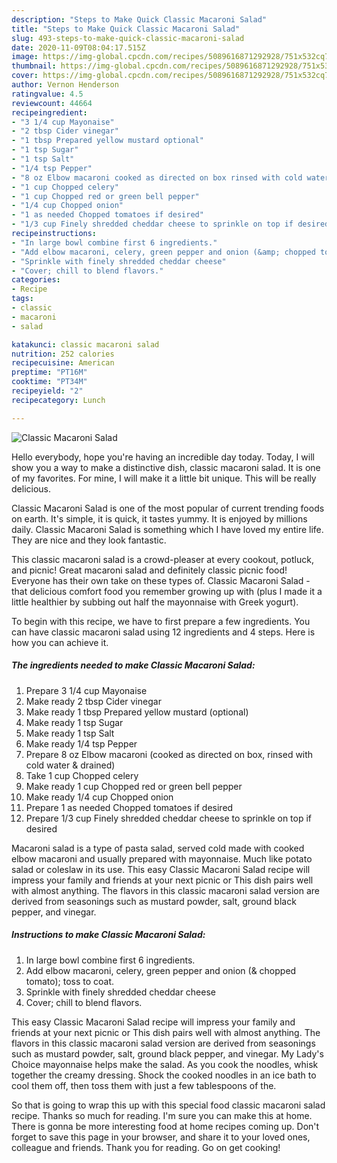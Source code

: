 ```yaml
---
description: "Steps to Make Quick Classic Macaroni Salad"
title: "Steps to Make Quick Classic Macaroni Salad"
slug: 493-steps-to-make-quick-classic-macaroni-salad
date: 2020-11-09T08:04:17.515Z
image: https://img-global.cpcdn.com/recipes/5089616871292928/751x532cq70/classic-macaroni-salad-recipe-main-photo.jpg
thumbnail: https://img-global.cpcdn.com/recipes/5089616871292928/751x532cq70/classic-macaroni-salad-recipe-main-photo.jpg
cover: https://img-global.cpcdn.com/recipes/5089616871292928/751x532cq70/classic-macaroni-salad-recipe-main-photo.jpg
author: Vernon Henderson
ratingvalue: 4.5
reviewcount: 44664
recipeingredient:
- "3 1/4 cup Mayonaise"
- "2 tbsp Cider vinegar"
- "1 tbsp Prepared yellow mustard optional"
- "1 tsp Sugar"
- "1 tsp Salt"
- "1/4 tsp Pepper"
- "8 oz Elbow macaroni cooked as directed on box rinsed with cold water  drained"
- "1 cup Chopped celery"
- "1 cup Chopped red or green bell pepper"
- "1/4 cup Chopped onion"
- "1 as needed Chopped tomatoes if desired"
- "1/3 cup Finely shredded cheddar cheese to sprinkle on top if desired"
recipeinstructions:
- "In large bowl combine first 6 ingredients."
- "Add elbow macaroni, celery, green pepper and onion (&amp; chopped tomato); toss to coat."
- "Sprinkle with finely shredded cheddar cheese"
- "Cover; chill to blend flavors."
categories:
- Recipe
tags:
- classic
- macaroni
- salad

katakunci: classic macaroni salad 
nutrition: 252 calories
recipecuisine: American
preptime: "PT16M"
cooktime: "PT34M"
recipeyield: "2"
recipecategory: Lunch

---
```



![Classic Macaroni Salad](https://img-global.cpcdn.com/recipes/5089616871292928/751x532cq70/classic-macaroni-salad-recipe-main-photo.jpg)

Hello everybody, hope you're having an incredible day today. Today, I will show you a way to make a distinctive dish, classic macaroni salad. It is one of my favorites. For mine, I will make it a little bit unique. This will be really delicious.

Classic Macaroni Salad is one of the most popular of current trending foods on earth. It's simple, it is quick, it tastes yummy. It is enjoyed by millions daily. Classic Macaroni Salad is something which I have loved my entire life. They are nice and they look fantastic.

This classic macaroni salad is a crowd-pleaser at every cookout, potluck, and picnic! Great macaroni salad and definitely classic picnic food! Everyone has their own take on these types of. Classic Macaroni Salad - that delicious comfort food you remember growing up with (plus I made it a little healthier by subbing out half the mayonnaise with Greek yogurt).


To begin with this recipe, we have to first prepare a few ingredients. You can have classic macaroni salad using 12 ingredients and 4 steps. Here is how you can achieve it.

<!--inarticleads1-->

##### The ingredients needed to make Classic Macaroni Salad:

1. Prepare 3 1/4 cup Mayonaise
1. Make ready 2 tbsp Cider vinegar
1. Make ready 1 tbsp Prepared yellow mustard (optional)
1. Make ready 1 tsp Sugar
1. Make ready 1 tsp Salt
1. Make ready 1/4 tsp Pepper
1. Prepare 8 oz Elbow macaroni (cooked as directed on box, rinsed with cold water &amp; drained)
1. Take 1 cup Chopped celery
1. Make ready 1 cup Chopped red or green bell pepper
1. Make ready 1/4 cup Chopped onion
1. Prepare 1 as needed Chopped tomatoes if desired
1. Prepare 1/3 cup Finely shredded cheddar cheese to sprinkle on top if desired


Macaroni salad is a type of pasta salad, served cold made with cooked elbow macaroni and usually prepared with mayonnaise. Much like potato salad or coleslaw in its use. This easy Classic Macaroni Salad recipe will impress your family and friends at your next picnic or This dish pairs well with almost anything. The flavors in this classic macaroni salad version are derived from seasonings such as mustard powder, salt, ground black pepper, and vinegar. 

<!--inarticleads2-->

##### Instructions to make Classic Macaroni Salad:

1. In large bowl combine first 6 ingredients.
1. Add elbow macaroni, celery, green pepper and onion (&amp; chopped tomato); toss to coat.
1. Sprinkle with finely shredded cheddar cheese
1. Cover; chill to blend flavors.


This easy Classic Macaroni Salad recipe will impress your family and friends at your next picnic or This dish pairs well with almost anything. The flavors in this classic macaroni salad version are derived from seasonings such as mustard powder, salt, ground black pepper, and vinegar. My Lady&#39;s Choice mayonnaise helps make the salad. As you cook the noodles, whisk together the creamy dressing. Shock the cooked noodles in an ice bath to cool them off, then toss them with just a few tablespoons of the. 

So that is going to wrap this up with this special food classic macaroni salad recipe. Thanks so much for reading. I'm sure you can make this at home. There is gonna be more interesting food at home recipes coming up. Don't forget to save this page in your browser, and share it to your loved ones, colleague and friends. Thank you for reading. Go on get cooking!
